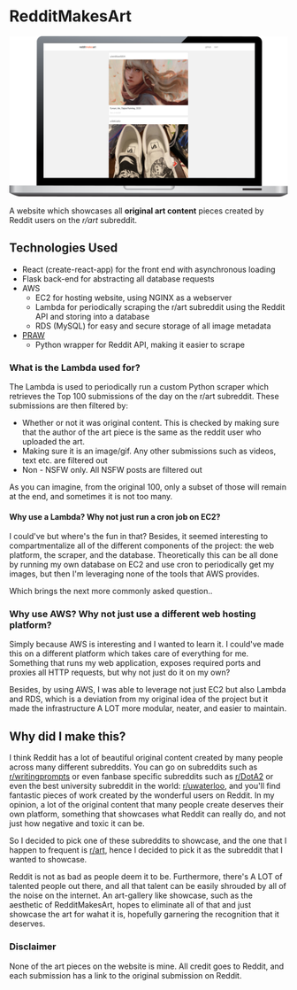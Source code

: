 # RedditMakesArt

![image of webpage](./images/webpage.png)

A website which showcases all **original art content** pieces created by Reddit users on the *r/art* subreddit.

## Technologies Used
- React (create-react-app) for the front end with asynchronous loading
- Flask back-end for abstracting all database requests
- AWS
  - EC2 for hosting website, using NGINX as a webserver
  - Lambda for periodically scraping the r/art subreddit using the Reddit API and storing into a database
  - RDS (MySQL) for easy and secure storage of all image metadata
- [PRAW](https://praw.readthedocs.io/en/latest/)
  - Python wrapper for Reddit API, making it easier to scrape

### What is the Lambda used for?
The Lambda is used to periodically run a custom Python scraper which retrieves the Top 100 submissions of the day on the r/art subreddit. These submissions are then filtered by:
- Whether or not it was original content. This is checked by making sure that the author of the art piece is the same as the reddit user who uploaded the art.
- Making sure it is an image/gif. Any other submissions such as videos, text etc. are filtered out
- Non - NSFW only. All NSFW posts are filtered out

As you can imagine, from the original 100, only a subset of those will remain at the end, and sometimes it is not too many.

#### Why use a Lambda? Why not just run a cron job on EC2?
I could've but where's the fun in that? Besides, it seemed interesting to compartmentalize all of the different components of the project: the web platform, the scraper, and the database. Theoretically this can be all done by running my own database on EC2 and use cron to periodically get my images, but then I'm leveraging none of the tools that AWS provides.

Which brings the next more commonly asked question..

### Why use AWS? Why not just use a different web hosting platform?
Simply because AWS is interesting and I wanted to learn it. I could've made this on a different platform which takes care of everything for me. Something that runs my web application, exposes required ports and proxies all HTTP requests, but why not just do it on my own?

Besides, by using AWS, I was able to leverage not just EC2 but also Lambda and RDS, which is a deviation from my original idea of the project but it made the infrastructure A LOT more modular, neater, and easier to maintain.

## Why did I make this?
I think Reddit has a lot of beautiful original content created by many people across many different subreddits. You can go on subreddits such as [r/writingprompts](https://www.reddit.com/r/writingprompts) or even fanbase specific subreddits such as [r/DotA2](https://www.reddit.com/r/dota2) or even the best university subreddit in the world: [r/uwaterloo](https://www.reddit.com/r/uwaterloo), and you'll find fantastic pieces of work created by the wonderful users on Reddit. In my opinion, a lot of the original content that many people create deserves their own platform, something that showcases what Reddit can really do, and not just how negative and toxic it can be.

So I decided to pick one of these subreddits to showcase, and the one that I happen to frequent is [r/art](https://www.reddit.com/r/art), hence I decided to pick it as the subreddit that I wanted to showcase.

Reddit is not as bad as people deem it to be. Furthermore, there's A LOT of talented people out there, and all that talent can be easily shrouded by all of the noise on the internet. An art-gallery like showcase, such as the aesthetic of RedditMakesArt, hopes to eliminate all of that and just showcase the art for wahat it is, hopefully garnering the recognition that it deserves.

### Disclaimer
None of the art pieces on the website is mine. All credit goes to Reddit, and each submission has a link to the original submission on Reddit.
